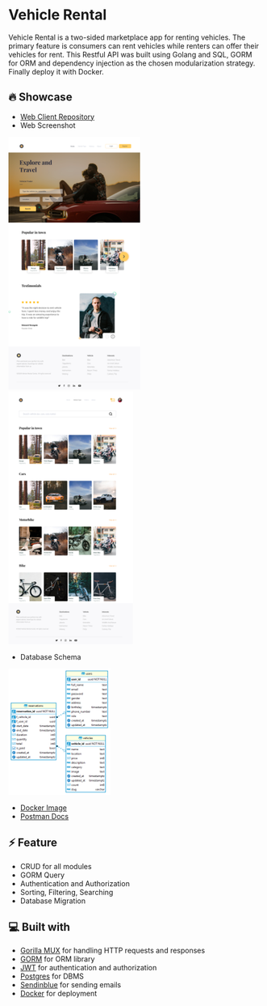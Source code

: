 # Vehicle Rental

Vehicle Rental is a two-sided marketplace app for renting vehicles. The primary feature is consumers can rent vehicles while renters can offer their vehicles for rent. This Restful API was built using Golang and SQL, GORM for ORM and dependency injection as the chosen modularization strategy. Finally deploy it with Docker.

## 🔥 Showcase

- [Web Client Repository](https://github.com/rfauzi44/vehicle-rental-web)
- Web Screenshot
<p float="left">
<img src="app1.png" alt="Alt text" height="500">
<img src="app2.png" alt="Alt text" height="500">
</p>

- Database Schema

<img src="db-vehicle-rental.png" alt="Alt text" height="250">

- [Docker Image](https://hub.docker.com/r/rfauzi/vehicle-rental-backend)
- [Postman Docs](https://documenter.getpostman.com/view/25042327/2s93JtQPPz)

## ⚡ Feature

- CRUD for all modules
- GORM Query
- Authentication and Authorization
- Sorting, Filtering, Searching
- Database Migration

## 💻 Built with

- [Gorilla MUX](https://github.com/gorilla/mux) for handling HTTP requests and responses
- [GORM](https://github.com/go-gorm/gorm) for ORM library
- [JWT](https://github.com/golang-jwt/jwt) for authentication and authorization
- [Postgres](https://github.com/postgres/postgres) for DBMS
- [Sendinblue](https://github.com/sendinblue/APIv3-go-library) for sending emails
- [Docker](https://github.com/docker) for deployment

